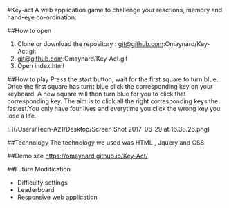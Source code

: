 #Key-act
A web application game to challenge your reactions, memory and hand-eye co-ordination.

##How to open
 1. Clone or download the repository : git@github.com:Omaynard/Key-Act.git 
 2. git@github.com:Omaynard/Key-Act.git
 3. Open index.html
 
##How to play
Press the start button, wait for the first square to turn blue. Once the first square has turnt blue click the corresponding key on your keyboard. A new square will then turn blue for you to click that corresponding key. The aim is to click all the right corresponding keys the fastest.You only have four lives and everytime you click the wrong key you lose a life.

![](/Users/Tech-A21/Desktop/Screen Shot 2017-06-29 at 16.38.26.png)

##Technology
The technology we used was HTML , Jquery and CSS


##Demo site
https://omaynard.github.io/Key-Act/

##Future Modification
* Difficulty settings
* Leaderboard
* Responsive web application
